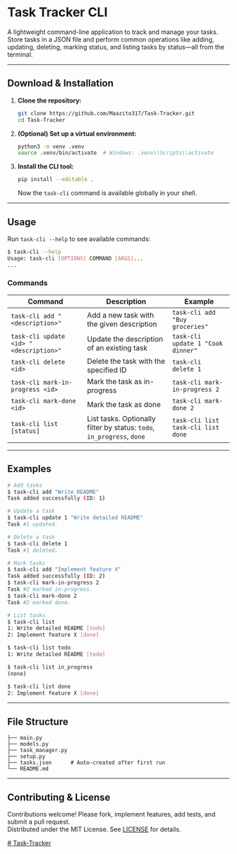 # Task Tracker CLI

A lightweight command-line application to track and manage your tasks. Store tasks in a JSON file and perform common operations like adding, updating, deleting, marking status, and listing tasks by status—all from the terminal.

---

## Download & Installation

1. **Clone the repository:**
   ```bash
   git clone https://github.com/Maazito317/Task-Tracker.git
   cd Task-Tracker
   ```
2. **(Optional) Set up a virtual environment:**
   ```bash
   python3 -m venv .venv
   source .venv/bin/activate  # Windows: .venv\\Scripts\\activate
   ```
3. **Install the CLI tool:**
   ```bash
   pip install --editable .
   ```
   Now the `task-cli` command is available globally in your shell.

---

## Usage

Run `task-cli --help` to see available commands:

```bash
$ task-cli --help
Usage: task-cli [OPTIONS] COMMAND [ARGS]...
...
```

### Commands

| Command                                | Description                                                    | Example                                       |
|----------------------------------------|----------------------------------------------------------------|-----------------------------------------------|
| `task-cli add "<description>"`         | Add a new task with the given description                      | `task-cli add "Buy groceries"`               |
| `task-cli update <id> "<description>"` | Update the description of an existing task                     | `task-cli update 1 "Cook dinner"`            |
| `task-cli delete <id>`                 | Delete the task with the specified ID                         | `task-cli delete 1`                           |
| `task-cli mark-in-progress <id>`       | Mark the task as in-progress                                   | `task-cli mark-in-progress 2`                 |
| `task-cli mark-done <id>`              | Mark the task as done                                          | `task-cli mark-done 2`                        |
| `task-cli list [status]`               | List tasks. Optionally filter by status: `todo`, `in_progress`, `done` | `task-cli list` <br> `task-cli list done` |

---

## Examples

```bash
# Add tasks
$ task-cli add "Write README"
Task added successfully (ID: 1)

# Update a task
$ task-cli update 1 "Write detailed README"
Task #1 updated.

# Delete a task
$ task-cli delete 1
Task #1 deleted.

# Mark tasks
$ task-cli add "Implement feature X"
Task added successfully (ID: 2)
$ task-cli mark-in-progress 2
Task #2 marked in-progress.
$ task-cli mark-done 2
Task #2 marked done.

# List tasks
$ task-cli list
1: Write detailed README [todo]
2: Implement feature X [done]

$ task-cli list todo
1: Write detailed README [todo]

$ task-cli list in_progress
(none)

$ task-cli list done
2: Implement feature X [done]
```

---

## File Structure

```
├── main.py
├── models.py
├── task_manager.py
├── setup.py
├── tasks.json      # Auto-created after first run
└── README.md
```

---

## Contributing & License

Contributions welcome! Please fork, implement features, add tests, and submit a pull request.  
Distributed under the MIT License. See [LICENSE](./LICENSE) for details.


[# Task-Tracker](https://roadmap.sh/projects/task-tracker)